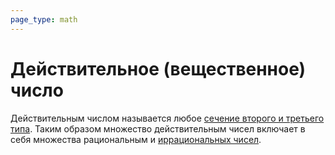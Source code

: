 ```yaml
---
page_type: math
---
```


# Действительное (вещественное) число

Действительным числом называется любое [сечение второго и третьего типа](20221030230520.md). Таким образом множество действительным чисел включает в себя множества рациональным и [иррациональных чисел](20221030231804.md).


